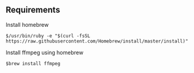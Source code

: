 ## Requirements
Install homebrew
```
$/usr/bin/ruby -e "$(curl -fsSL https://raw.githubusercontent.com/Homebrew/install/master/install)" 
```
Install ffmpeg using homebrew
```
$brew install ffmpeg
```
